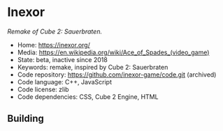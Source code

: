 # Inexor

_Remake of Cube 2: Sauerbraten._

- Home: https://inexor.org/
- Media: https://en.wikipedia.org/wiki/Ace_of_Spades_(video_game)
- State: beta, inactive since 2018
- Keywords: remake, inspired by Cube 2: Sauerbraten
- Code repository: https://github.com/inexor-game/code.git (archived)
- Code language: C++, JavaScript
- Code license: zlib
- Code dependencies: CSS, Cube 2 Engine, HTML

## Building
